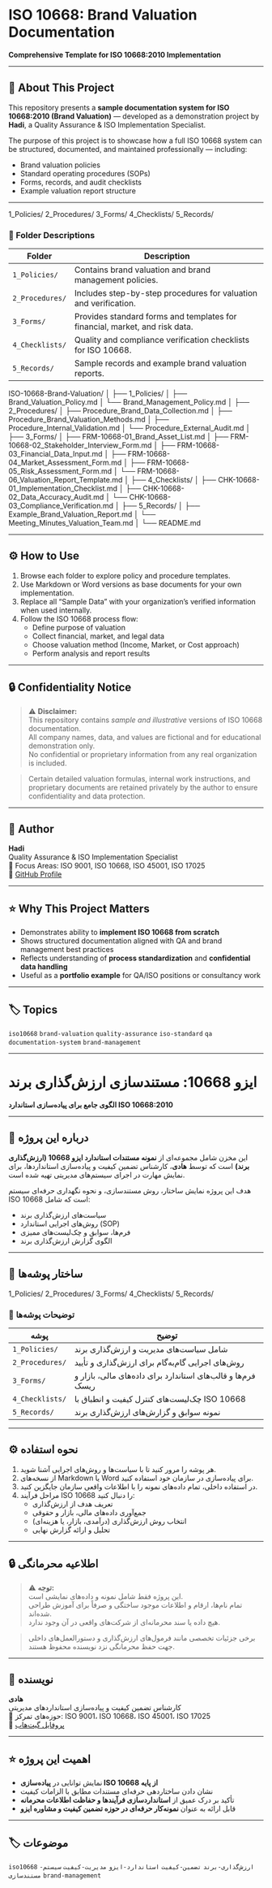 # ISO 10668: Brand Valuation Documentation  
**Comprehensive Template for ISO 10668:2010 Implementation**

---

## 📘 About This Project
This repository presents a **sample documentation system for ISO 10668:2010 (Brand Valuation)** — developed as a demonstration project by **Hadi**, a Quality Assurance & ISO Implementation Specialist.  

The purpose of this project is to showcase how a full ISO 10668 system can be structured, documented, and maintained professionally — including:
- Brand valuation policies  
- Standard operating procedures (SOPs)  
- Forms, records, and audit checklists  
- Example valuation report structure  

---
1_Policies/ 2_Procedures/ 3_Forms/ 4_Checklists/ 5_Records/

### 📁 Folder Descriptions
| Folder | Description |
|--------|--------------|
| `1_Policies/` | Contains brand valuation and brand management policies. |
| `2_Procedures/` | Includes step-by-step procedures for valuation and verification. |
| `3_Forms/` | Provides standard forms and templates for financial, market, and risk data. |
| `4_Checklists/` | Quality and compliance verification checklists for ISO 10668. |
| `5_Records/` | Sample records and example brand valuation reports. |


ISO-10668-Brand-Valuation/
│
├── 1_Policies/
│   ├── Brand_Valuation_Policy.md
│   └── Brand_Management_Policy.md
│
├── 2_Procedures/
│   ├── Procedure_Brand_Data_Collection.md
│   ├── Procedure_Brand_Valuation_Methods.md
│   ├── Procedure_Internal_Validation.md
│   └── Procedure_External_Audit.md
│
├── 3_Forms/
│   ├── FRM-10668-01_Brand_Asset_List.md
│   ├── FRM-10668-02_Stakeholder_Interview_Form.md
│   ├── FRM-10668-03_Financial_Data_Input.md
│   ├── FRM-10668-04_Market_Assessment_Form.md
│   ├── FRM-10668-05_Risk_Assessment_Form.md
│   └── FRM-10668-06_Valuation_Report_Template.md
│
├── 4_Checklists/
│   ├── CHK-10668-01_Implementation_Checklist.md
│   ├── CHK-10668-02_Data_Accuracy_Audit.md
│   └── CHK-10668-03_Compliance_Verification.md
│
├── 5_Records/
│   ├── Example_Brand_Valuation_Report.md
│   └── Meeting_Minutes_Valuation_Team.md
│
└── README.md


---

## ⚙️ How to Use
1. Browse each folder to explore policy and procedure templates.  
2. Use Markdown or Word versions as base documents for your own implementation.  
3. Replace all “Sample Data” with your organization’s verified information when used internally.  
4. Follow the ISO 10668 process flow:
   - Define purpose of valuation  
   - Collect financial, market, and legal data  
   - Choose valuation method (Income, Market, or Cost approach)  
   - Perform analysis and report results  

---

## 🔒 Confidentiality Notice
> ⚠️ **Disclaimer:**  
> This repository contains *sample and illustrative* versions of ISO 10668 documentation.  
> All company names, data, and values are fictional and for educational demonstration only.  
> No confidential or proprietary information from any real organization is included.  

> Certain detailed valuation formulas, internal work instructions, and proprietary documents are retained privately by the author to ensure confidentiality and data protection.

---

## 🧠 Author
**Hadi**  
Quality Assurance & ISO Implementation Specialist  
📍 Focus Areas: ISO 9001, ISO 10668, ISO 45001, ISO 17025  
🔗 [GitHub Profile](https://github.com/YourGitHubUsername)

---

## ⭐ Why This Project Matters
- Demonstrates ability to **implement ISO 10668 from scratch**  
- Shows structured documentation aligned with QA and brand management best practices  
- Reflects understanding of **process standardization** and **confidential data handling**  
- Useful as a **portfolio example** for QA/ISO positions or consultancy work  

---

## 🏷️ Topics
`iso10668` `brand-valuation` `quality-assurance` `iso-standard` `qa` `documentation-system` `brand-management`

---

# ایزو 10668: مستندسازی ارزش‌گذاری برند  
**الگوی جامع برای پیاده‌سازی استاندارد ISO 10668:2010**

---

## 📘 درباره این پروژه
این مخزن شامل مجموعه‌ای از **نمونه مستندات استاندارد ایزو 10668 (ارزش‌گذاری برند)** است که توسط **هادی**، کارشناس تضمین کیفیت و پیاده‌سازی استانداردها، برای نمایش مهارت در اجرای سیستم‌های مدیریتی تهیه شده است.  

هدف این پروژه نمایش ساختار، روش مستندسازی، و نحوه نگهداری حرفه‌ای سیستم ISO 10668 است که شامل:
- سیاست‌های ارزش‌گذاری برند  
- روش‌های اجرایی استاندارد (SOP)  
- فرم‌ها، سوابق و چک‌لیست‌های ممیزی  
- الگوی گزارش ارزش‌گذاری برند  

---

## 🧩 ساختار پوشه‌ها

1_Policies/ 2_Procedures/ 3_Forms/ 4_Checklists/ 5_Records/

### 📁 توضیحات پوشه‌ها
| پوشه | توضیح |
|------|--------|
| `1_Policies/` | شامل سیاست‌های مدیریت و ارزش‌گذاری برند |
| `2_Procedures/` | روش‌های اجرایی گام‌به‌گام برای ارزش‌گذاری و تأیید |
| `3_Forms/` | فرم‌ها و قالب‌های استاندارد برای داده‌های مالی، بازار و ریسک |
| `4_Checklists/` | چک‌لیست‌های کنترل کیفیت و انطباق با ISO 10668 |
| `5_Records/` | نمونه سوابق و گزارش‌های ارزش‌گذاری برند |

---

## ⚙️ نحوه استفاده
1. هر پوشه را مرور کنید تا با سیاست‌ها و روش‌های اجرایی آشنا شوید.  
2. از نسخه‌های Markdown یا Word برای پیاده‌سازی در سازمان خود استفاده کنید.  
3. در استفاده داخلی، تمام داده‌های نمونه را با اطلاعات واقعی سازمان جایگزین کنید.  
4. مراحل فرآیند ISO 10668 را دنبال کنید:
   - تعریف هدف از ارزش‌گذاری  
   - جمع‌آوری داده‌های مالی، بازار و حقوقی  
   - انتخاب روش ارزش‌گذاری (درآمدی، بازار، یا هزینه‌ای)  
   - تحلیل و ارائه گزارش نهایی  

---

## 🔒 اطلاعیه محرمانگی
> ⚠️ **توجه:**  
> این پروژه فقط شامل نمونه و داده‌های نمایشی است.  
> تمام نام‌ها، ارقام و اطلاعات موجود ساختگی و صرفاً برای آموزش طراحی شده‌اند.  
> هیچ داده یا سند محرمانه‌ای از شرکت‌های واقعی در آن وجود ندارد.  

> برخی جزئیات تخصصی مانند فرمول‌های ارزش‌گذاری و دستورالعمل‌های داخلی جهت حفظ محرمانگی نزد نویسنده محفوظ هستند.

---

## 🧠 نویسنده
**هادی**  
کارشناس تضمین کیفیت و پیاده‌سازی استانداردهای مدیریتی  
📍 حوزه‌های تمرکز: ISO 9001، ISO 10668، ISO 45001، ISO 17025  
🔗 [پروفایل گیت‌هاب](https://github.com/YourGitHubUsername)

---

## ⭐ اهمیت این پروژه
- نمایش توانایی در **پیاده‌سازی ISO 10668 از پایه**  
- نشان دادن ساختاردهی حرفه‌ای مستندات مطابق با الزامات کیفیت  
- تأکید بر درک عمیق از **استانداردسازی فرآیندها و حفاظت اطلاعات محرمانه**  
- قابل ارائه به عنوان **نمونه‌کار حرفه‌ای در حوزه تضمین کیفیت و مشاوره ایزو**  

---

## 🏷️ موضوعات
`iso10668` `ارزش‌گذاری-برند` `تضمین-کیفیت` `استاندارد-ایزو` `مدیریت-کیفیت` `سیستم-مستندسازی` `brand-management`

